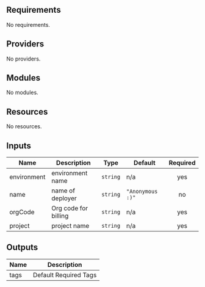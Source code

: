 <!-- BEGIN_TF_DOCS -->
## Requirements

No requirements.

## Providers

No providers.

## Modules

No modules.

## Resources

No resources.

## Inputs

| Name | Description | Type | Default | Required |
|------|-------------|------|---------|:--------:|
| environment | environment name | `string` | n/a | yes |
| name | name of deployer | `string` | `"Anonymous :)"` | no |
| orgCode | Org code for billing | `string` | n/a | yes |
| project | project name | `string` | n/a | yes |

## Outputs

| Name | Description |
|------|-------------|
| tags | Default Required Tags |
<!-- END_TF_DOCS -->